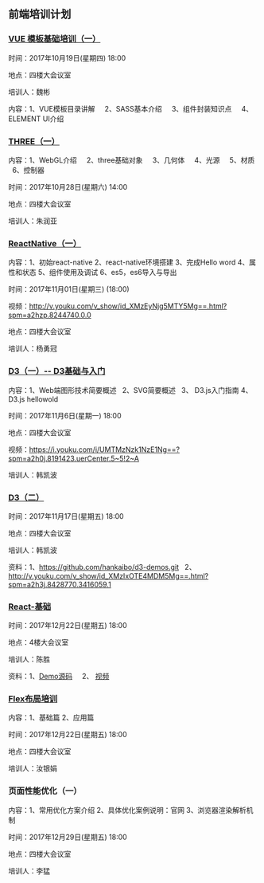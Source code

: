 ## 前端培训计划

### [VUE 模板基础培训（一）](https://github.com/jusfoun-FE/spa-development-pc)
时间：2017年10月19日(星期四) 18:00

地点：四楼大会议室

培训人：魏彬

内容：1、VUE模板目录讲解
     2、SASS基本介绍
     3、组件封装知识点
     4、ELEMENT UI介绍

### [THREE（一）](https://github.com/zhu18/Train_THREE)
内容：1、WebGL介绍
     2、three基础对象
     3、几何体 
     4、光源
     5、材质
     6、控制器
 
 时间：2017年10月28日(星期六) 14:00
 
 地点：四楼大会议室
 
 培训人：朱润亚

### [ReactNative（一）](https://github.com/yangyongguan/react-native-01)
内容：1、初始react-native
     2、react-native环境搭建
     3、完成Hello word 
     4、属性和状态
     5、组件使用及调试
     6、es5，es6导入与导出
 
 时间：2017年11月01日(星期三) (18:00)
 
 视频：http://v.youku.com/v_show/id_XMzEyNjg5MTY5Mg==.html?spm=a2hzp.8244740.0.0
 
 地点：四楼大会议室
 
 培训人：杨勇冠

### [D3（一）-- D3基础与入门](https://github.com/hankaibo/d3-demos.git)
内容：1、Web端图形技术简要概述
   	2、SVG简要概述
   	3、	D3.js入门指南
   	4、	D3.js hellowold
   	
时间：2017年11月6日(星期一) 18:00

地点：四楼大会议室

视频：https://i.youku.com/i/UMTMzNzk1NzE1Ng==?spm=a2h0j.8191423.uerCenter.5~5!2~A

培训人：韩凯波

### [D3（二）](https://github.com/hankaibo/d3-demos.git)
时间：2017年11月17日(星期五) 18:00

地点：四楼大会议室

培训人：韩凯波

资料：1、https://github.com/hankaibo/d3-demos.git
   	2、http://v.youku.com/v_show/id_XMzIxOTE4MDM5Mg==.html?spm=a2h3j.8428770.3416059.1
	


### [React-基础](https://github.com/halfmoonvic/react-base)
时间：2017年12月22日(星期五) 18:00

地点：4楼大会议室

培训人：陈胜

资料：1、[Demo源码](https://github.com/halfmoonvic/react-base)
      2、 [视频](http://v.youku.com/v_show/id_XMzI3MDE1NDA2OA==.html?spm=a2h3j.8428770.3416059.1)

 ### [Flex布局培训](https://ruyinjuan.github.io/2017/12/15/Flex%E5%9F%BA%E7%A1%80%E7%AF%87/)
内容：1、基础篇 
   	  2、应用篇
   	  
时间：2017年12月22日(星期五) 18:00   

地点：四楼大会议室
	  
培训人：汝银娟	  

### 页面性能优化（一）
内容：1、常用优化方案介绍
      2、具体优化案例说明：官网
      3、浏览器渲染解析机制
   	  
时间：2017年12月29日(星期五) 18:00   	  

地点：四楼大会议室

培训人：李猛
